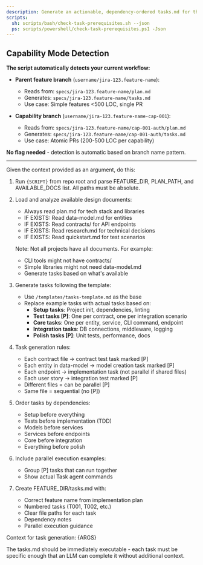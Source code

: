 ```yaml
---
description: Generate an actionable, dependency-ordered tasks.md for the feature based on available design artifacts.
scripts:
  sh: scripts/bash/check-task-prerequisites.sh --json
  ps: scripts/powershell/check-task-prerequisites.ps1 -Json
---
```


## Capability Mode Detection

**The script automatically detects your current workflow:**

- **Parent feature branch** (`username/jira-123.feature-name`):
  - Reads from: `specs/jira-123.feature-name/plan.md`
  - Generates: `specs/jira-123.feature-name/tasks.md`
  - Use case: Simple features <500 LOC, single PR

- **Capability branch** (`username/jira-123.feature-name-cap-001`):
  - Reads from: `specs/jira-123.feature-name/cap-001-auth/plan.md`
  - Generates: `specs/jira-123.feature-name/cap-001-auth/tasks.md`
  - Use case: Atomic PRs (200-500 LOC per capability)

**No flag needed** - detection is automatic based on branch name pattern.

---

Given the context provided as an argument, do this:

1. Run `{SCRIPT}` from repo root and parse FEATURE_DIR, PLAN_PATH, and AVAILABLE_DOCS list. All paths must be absolute.
2. Load and analyze available design documents:
   - Always read plan.md for tech stack and libraries
   - IF EXISTS: Read data-model.md for entities
   - IF EXISTS: Read contracts/ for API endpoints
   - IF EXISTS: Read research.md for technical decisions
   - IF EXISTS: Read quickstart.md for test scenarios

   Note: Not all projects have all documents. For example:
   - CLI tools might not have contracts/
   - Simple libraries might not need data-model.md
   - Generate tasks based on what's available

3. Generate tasks following the template:
   - Use `/templates/tasks-template.md` as the base
   - Replace example tasks with actual tasks based on:
     * **Setup tasks**: Project init, dependencies, linting
     * **Test tasks [P]**: One per contract, one per integration scenario
     * **Core tasks**: One per entity, service, CLI command, endpoint
     * **Integration tasks**: DB connections, middleware, logging
     * **Polish tasks [P]**: Unit tests, performance, docs

4. Task generation rules:
   - Each contract file → contract test task marked [P]
   - Each entity in data-model → model creation task marked [P]
   - Each endpoint → implementation task (not parallel if shared files)
   - Each user story → integration test marked [P]
   - Different files = can be parallel [P]
   - Same file = sequential (no [P])

5. Order tasks by dependencies:
   - Setup before everything
   - Tests before implementation (TDD)
   - Models before services
   - Services before endpoints
   - Core before integration
   - Everything before polish

6. Include parallel execution examples:
   - Group [P] tasks that can run together
   - Show actual Task agent commands

7. Create FEATURE_DIR/tasks.md with:
   - Correct feature name from implementation plan
   - Numbered tasks (T001, T002, etc.)
   - Clear file paths for each task
   - Dependency notes
   - Parallel execution guidance

Context for task generation: {ARGS}

The tasks.md should be immediately executable - each task must be specific enough that an LLM can complete it without additional context.
